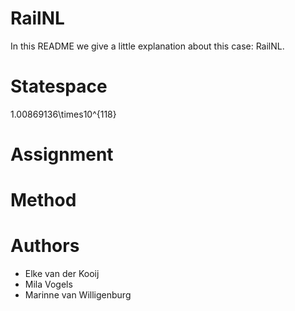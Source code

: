 # RailNL

In this README we give a little explanation about this case: RailNL.

# Statespace

1.00869136\times10^{118}

# Assignment

# Method

# Authors
- Elke van der Kooij
- Mila Vogels
- Marinne van Willigenburg

